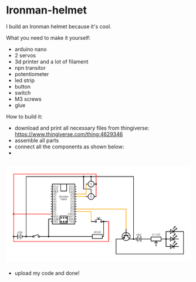 # Ironman-helmet
I build an Ironman helmet because it's cool. 

What you need to make it yourself:
- arduino nano
- 2 servos
- 3d printer and a lot of filament 
- npn transitor
- potentiometer
- led strip
- button
- switch
- M3 screws 
- glue

How to build it:
- download and print all necessary files from thingiverse: https://www.thingiverse.com/thing:4629346
- assemble all parts
- connect all the components as shown below:
-
![circuit for Ironman helmet](https://github.com/Eljameuter/Ironman-helmet/blob/main/circuit.png)
-
- upload my code and done!
